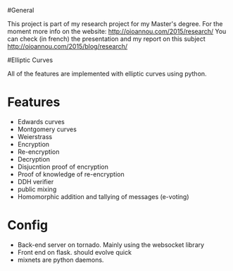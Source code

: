 #General

This project is part of my research project for my Master's degree. 
For the moment more info on the website: http://oioannou.com/2015/research/
You can check (in french) the presentation and my report on this subject http://oioannou.com/2015/blog/research/

#Elliptic Curves

All of the features are implemented with elliptic curves using python. 

# Features

- Edwards curves
- Montgomery curves
- Weierstrass
- Encryption
- Re-encryption
- Decryption
- Disjucntion proof of encryption
- Proof of knowledge of re-encryption
- DDH verifier
- public mixing
- Homomorphic addition and tallying of messages (e-voting)

# Config

- Back-end server on tornado. Mainly using the websocket library
- Front end on flask. should evolve quick
- mixnets are python daemons.

